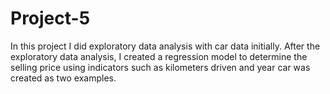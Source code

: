 # Project-5

In this project I did exploratory data analysis with car data initially. After the exploratory data analysis, I created a regression model to determine the selling price using indicators such as kilometers driven and year car was created as two examples.
